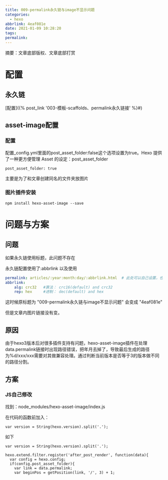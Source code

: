 ```yaml
---
title: 009-permalink永久链与image不显示问题
categories:
  - hexo
abbrlink: 4eaf081e
date: 2021-01-09 10:28:20
tags:
permalink:
---
```


摘要：文章底部版权、文章底部打赏
<!--more-->

# 配置

## 永久链

[配置]({% post_link '003-模板-scaffolds、permalink永久链接' %}#)

## asset-image配置

### 配置
配置_config.yml里面的post_asset_folder:false这个选项设置为true。Hexo 提供了一种更方便管理 Asset 的设定：post_asset_folder

```
post_asset_folder: true
```

主要是为了和文章创建同名的文件夹放图片

### 图片插件安装
```shell
npm install hexo-asset-image --save
```

# 问题与方案

## 问题

如果永久链使用标题，此问题不存在

永久链配置使用了:abbrlink 以及使用
``` yaml
permalink: articles/:year:month:day/:abbrlink.html  # 此处可以自己设置，也可以直接使用 :/abbrlink
abbrlink:
    alg: crc32   #算法： crc16(default) and crc32
    rep: hex     #进制： dec(default) and hex
```

这时候原标题为 "009-permalink永久链与image不显示问题" 会变成 "4eaf081e"

但是文章内图片链接没有变。

## 原因
由于hexo3版本后对很多插件支持有问题，hexo-asset-image插件在处理data.permalink链接时出现路径错误，把年月去掉了，导致最后生成的路径为%d/xxx/xxx需要对其做兼容处理。通过判断当前版本是否等于3的版本做不同的路径分割。

## 方案

### JS自己修改

找到：node_modules/hexo-asset-image/index.js

在代码的函数前加入：
```
var version = String(hexo.version).split('.');
```

如下
```
var version = String(hexo.version).split('.');

hexo.extend.filter.register('after_post_render', function(data){
  var config = hexo.config;
  if(config.post_asset_folder){
    var link = data.permalink;
    var beginPos = getPosition(link, '/', 3) + 1;
```


